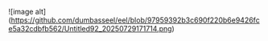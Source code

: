 ![image alt] (https://github.com/dumbasseel/eel/blob/97959392b3c690f220b6e9426fce5a32cdbfb562/Untitled92_20250729171714.png)
